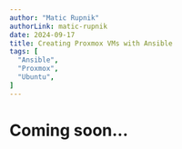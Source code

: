 ```yaml
---
author: "Matic Rupnik"
authorLink: matic-rupnik
date: 2024-09-17    
title: Creating Proxmox VMs with Ansible
tags: [
  "Ansible",
  "Proxmox",
  "Ubuntu",
]
---
```


# Coming soon...